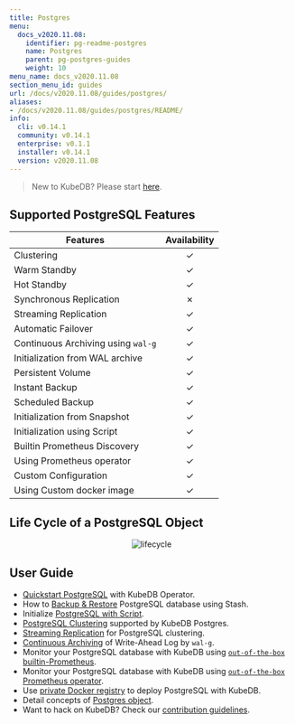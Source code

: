 ```yaml
---
title: Postgres
menu:
  docs_v2020.11.08:
    identifier: pg-readme-postgres
    name: Postgres
    parent: pg-postgres-guides
    weight: 10
menu_name: docs_v2020.11.08
section_menu_id: guides
url: /docs/v2020.11.08/guides/postgres/
aliases:
- /docs/v2020.11.08/guides/postgres/README/
info:
  cli: v0.14.1
  community: v0.14.1
  enterprise: v0.1.1
  installer: v0.14.1
  version: v2020.11.08
---
```


> New to KubeDB? Please start [here](/docs/v2020.11.08/README).

## Supported PostgreSQL Features

| Features                           | Availability |
| ---------------------------------- | :----------: |
| Clustering                         |   &#10003;   |
| Warm Standby                       |   &#10003;   |
| Hot Standby                        |   &#10003;   |
| Synchronous Replication            |   &#10007;   |
| Streaming Replication              |   &#10003;   |
| Automatic Failover                 |   &#10003;   |
| Continuous Archiving using `wal-g` |   &#10003;   |
| Initialization from WAL archive    |   &#10003;   |
| Persistent Volume                  |   &#10003;   |
| Instant Backup                     |   &#10003;   |
| Scheduled Backup                   |   &#10003;   |
| Initialization from Snapshot       |   &#10003;   |
| Initialization using Script        |   &#10003;   |
| Builtin Prometheus Discovery       |   &#10003;   |
| Using Prometheus operator          |   &#10003;   |
| Custom Configuration               |   &#10003;   |
| Using Custom docker image          |   &#10003;   |

## Life Cycle of a PostgreSQL Object

<p align="center">
  <img alt="lifecycle"  src="/docs/v2020.11.08/images/postgres/lifecycle.png">
</p>

## User Guide

- [Quickstart PostgreSQL](/docs/v2020.11.08/guides/postgres/quickstart/quickstart) with KubeDB Operator.
- How to [Backup & Restore](/docs/v2020.11.08/guides/postgres/backup/stash) PostgreSQL database using Stash.
- Initialize [PostgreSQL with Script](/docs/v2020.11.08/guides/postgres/initialization/script_source).
- [PostgreSQL Clustering](/docs/v2020.11.08/guides/postgres/clustering/ha_cluster) supported by KubeDB Postgres.
- [Streaming Replication](/docs/v2020.11.08/guides/postgres/clustering/streaming_replication) for PostgreSQL clustering.
- [Continuous Archiving](/docs/v2020.11.08/guides/postgres/backup/wal/continuous_archiving) of Write-Ahead Log by `wal-g`.
- Monitor your PostgreSQL database with KubeDB using [`out-of-the-box` builtin-Prometheus](/docs/v2020.11.08/guides/postgres/monitoring/using-builtin-prometheus).
- Monitor your PostgreSQL database with KubeDB using [`out-of-the-box` Prometheus operator](/docs/v2020.11.08/guides/postgres/monitoring/using-prometheus-operator).
- Use [private Docker registry](/docs/v2020.11.08/guides/postgres/private-registry/using-private-registry) to deploy PostgreSQL with KubeDB.
- Detail concepts of [Postgres object](/docs/v2020.11.08/guides/postgres/concepts/postgres).
- Want to hack on KubeDB? Check our [contribution guidelines](/docs/v2020.11.08/CONTRIBUTING).
